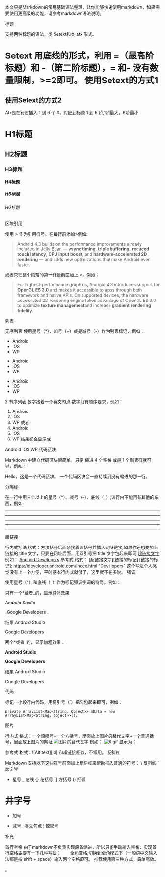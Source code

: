 本文只是Markdown的常用基础语法整理，让你能够快速使用markdown，如果需要使用更高级的功能，请参考markdown语法说明。

标题

支持两种标题的语法，类 Setext和类 atx 形式。

Setext 用底线的形式，利用 =（最高阶标题）和 -（第二阶标题），= 和- 没有数量限制，>=2即可。
使用Setext的方式1
=====
使用Setext的方式2
-----------
Atx是在行首插入 1 到 6 个 #，对应到标题 1 到 6 阶,1阶最大，6阶最小
#  H1标题
##  H2标题
###  H3标题
####  H4标题
#####  H5标题
######  H6标题
区块引用

使用 > 作为引用符号。在每行前添加>例如:
> Android 4.3 builds on the performance improvements already included in Jelly
> Bean — **vsync timing**, **triple buffering**, **reduced touch latency**, **CPU
> input boost**, and **hardware-accelerated 2D rendering** — and adds new
> optimizations that make Android even faster.

或者只在整个段落的第一行最前面加上 >，例如：
> For highest-performance graphics, Android 4.3 introduces support for **OpenGL ES 3.0** and makes it accessible to apps through both framework and native APIs. On supported devices, the hardware accelerated 2D rendering engine takes advantage of OpenGL ES 3.0 to optimize **texture management**and increase **gradient rendering fidelity**.

列表

无序列表 使用星号（*）、加号（+）或是减号（-）作为列表标记，例如：
* Android
* IOS
* WP

+ Android
+ IOS
+ WP

- Android
- IOS
- WP

2.有序列表 数字接着一个英文句点,数字没有顺序要求，例如：
1. Android
2. IOS
3. WP
或者
10. Android
35. IOS
4. WP
结果都会显示成

Android
IOS
WP
代码区块

Markdown 中建立代码区块很简单，只要 缩进 4 个空格 或是 1 个制表符就可以，例如：

Hello，这是一个代码区块。
一个代码区块会一直持续到没有缩进的那一行。

分隔线

在一行中用三个以上的星号（*）、减号（-）、底线（_）,该行内不能再有其他的东西，例如;

* * *
***
********
- - -
_ _ _ _

超链接

行内式写法
格式：方块括号后面紧接着圆括号并插入网址链接,如果你还想要加上链接的 title 文字，只要在网址后面，用双引号把 title 文字包起来即可
[超链接文字]( 超链接Url "链接的 title 文字")
例如：
[Android Developers](https://developer.android.com/index.html)
参考式
格式：
[超链接文字][链接的标记]
[链接的标记]: https://developer.android.com/index.html "Developers"
这个写法个人感觉没有上一个方便，平时基本行内式就够了，这里就不在多说。
强调

使用星号（*）和底线（_）作为标记强调字词的符号。例如：

只有一个*或者_的，显示斜体效果

*Android Studio*

_Google Developers _

结果
Android Studio

Google Developers

两个*或者_的，显示加粗效果：

**Android Studio**

__Google Developers__

结果
Android Studio

Google Developers

代码

标记一小段行内代码，用反引号（`）把它包起来即可，例如：

`private ArrayList<Map<String, Object>> mData = new ArrayList<Map<String, Object>>();`

图片

行内式
格式：一个惊叹号+一个方括号，里面放上图片的替代文字+一个普通括号，里面放上图片的网址
![图片的替代文字](图片的网址) 例如：
![0.gif](http://upload-images.jianshu.io/upload_images/1179815-886f0e2250cfb959.gif?imageMogr2/auto-orient/strip)
显示为：

参考式
格式：![Alt text][id]
和超链接相似，不常用。
反斜杠

Markdown 支持以下这些符号前面加上反斜杠来帮助插入普通的符号：
\ 反斜线
` 反引号
* 星号
_ 底线
{} 花括号
[] 方括号
() 括弧
# 井字号
+ 加号
- 减号
. 英文句点
! 惊叹号

补充

首行空格
由于markdown不负责实现段首缩进，所以只能手动输入空格，实现首行空格主要有一下几种写法：
&nbsp;
&emsp;
全角空格,切换到全角模式下（一般的中文输入法都是按 shift + space）输入两个空格即可。
推荐使用第三种方式，简单高效。

。